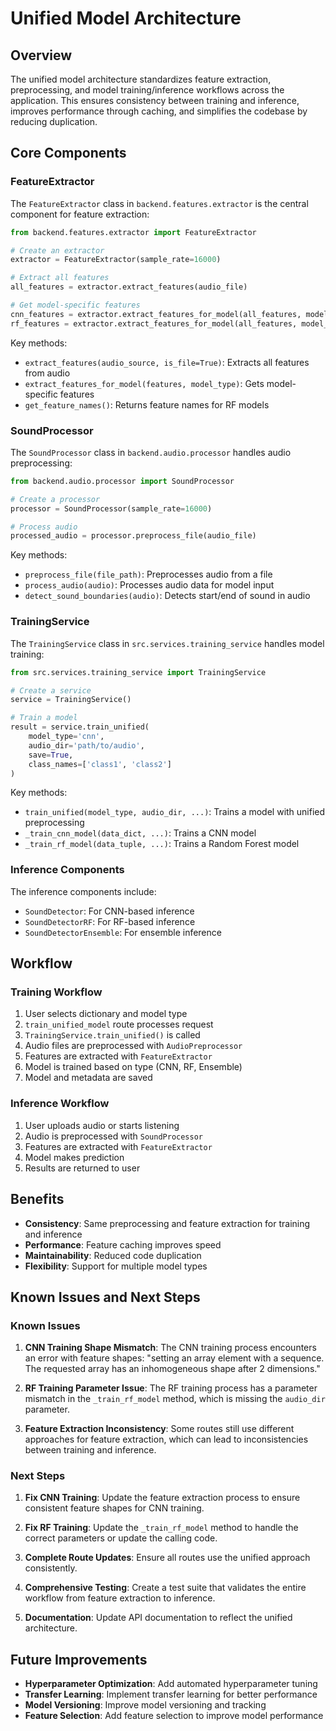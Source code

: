 # Unified Model Architecture

## Overview

The unified model architecture standardizes feature extraction, preprocessing, and model training/inference workflows across the application. This ensures consistency between training and inference, improves performance through caching, and simplifies the codebase by reducing duplication.

## Core Components

### FeatureExtractor

The `FeatureExtractor` class in `backend.features.extractor` is the central component for feature extraction:

```python
from backend.features.extractor import FeatureExtractor

# Create an extractor
extractor = FeatureExtractor(sample_rate=16000)

# Extract all features
all_features = extractor.extract_features(audio_file)

# Get model-specific features
cnn_features = extractor.extract_features_for_model(all_features, model_type='cnn')
rf_features = extractor.extract_features_for_model(all_features, model_type='rf')
```

Key methods:
- `extract_features(audio_source, is_file=True)`: Extracts all features from audio
- `extract_features_for_model(features, model_type)`: Gets model-specific features
- `get_feature_names()`: Returns feature names for RF models

### SoundProcessor

The `SoundProcessor` class in `backend.audio.processor` handles audio preprocessing:

```python
from backend.audio.processor import SoundProcessor

# Create a processor
processor = SoundProcessor(sample_rate=16000)

# Process audio
processed_audio = processor.preprocess_file(audio_file)
```

Key methods:
- `preprocess_file(file_path)`: Preprocesses audio from a file
- `process_audio(audio)`: Processes audio data for model input
- `detect_sound_boundaries(audio)`: Detects start/end of sound in audio

### TrainingService

The `TrainingService` class in `src.services.training_service` handles model training:

```python
from src.services.training_service import TrainingService

# Create a service
service = TrainingService()

# Train a model
result = service.train_unified(
    model_type='cnn',
    audio_dir='path/to/audio',
    save=True,
    class_names=['class1', 'class2']
)
```

Key methods:
- `train_unified(model_type, audio_dir, ...)`: Trains a model with unified preprocessing
- `_train_cnn_model(data_dict, ...)`: Trains a CNN model
- `_train_rf_model(data_tuple, ...)`: Trains a Random Forest model

### Inference Components

The inference components include:

- `SoundDetector`: For CNN-based inference
- `SoundDetectorRF`: For RF-based inference
- `SoundDetectorEnsemble`: For ensemble inference

## Workflow

### Training Workflow

1. User selects dictionary and model type
2. `train_unified_model` route processes request
3. `TrainingService.train_unified()` is called
4. Audio files are preprocessed with `AudioPreprocessor`
5. Features are extracted with `FeatureExtractor`
6. Model is trained based on type (CNN, RF, Ensemble)
7. Model and metadata are saved

### Inference Workflow

1. User uploads audio or starts listening
2. Audio is preprocessed with `SoundProcessor`
3. Features are extracted with `FeatureExtractor`
4. Model makes prediction
5. Results are returned to user

## Benefits

- **Consistency**: Same preprocessing and feature extraction for training and inference
- **Performance**: Feature caching improves speed
- **Maintainability**: Reduced code duplication
- **Flexibility**: Support for multiple model types

## Known Issues and Next Steps

### Known Issues

1. **CNN Training Shape Mismatch**: The CNN training process encounters an error with feature shapes: "setting an array element with a sequence. The requested array has an inhomogeneous shape after 2 dimensions."

2. **RF Training Parameter Issue**: The RF training process has a parameter mismatch in the `_train_rf_model` method, which is missing the `audio_dir` parameter.

3. **Feature Extraction Inconsistency**: Some routes still use different approaches for feature extraction, which can lead to inconsistencies between training and inference.

### Next Steps

1. **Fix CNN Training**: Update the feature extraction process to ensure consistent feature shapes for CNN training.

2. **Fix RF Training**: Update the `_train_rf_model` method to handle the correct parameters or update the calling code.

3. **Complete Route Updates**: Ensure all routes use the unified approach consistently.

4. **Comprehensive Testing**: Create a test suite that validates the entire workflow from feature extraction to inference.

5. **Documentation**: Update API documentation to reflect the unified architecture.

## Future Improvements

- **Hyperparameter Optimization**: Add automated hyperparameter tuning
- **Transfer Learning**: Implement transfer learning for better performance
- **Model Versioning**: Improve model versioning and tracking
- **Feature Selection**: Add feature selection to improve model performance 